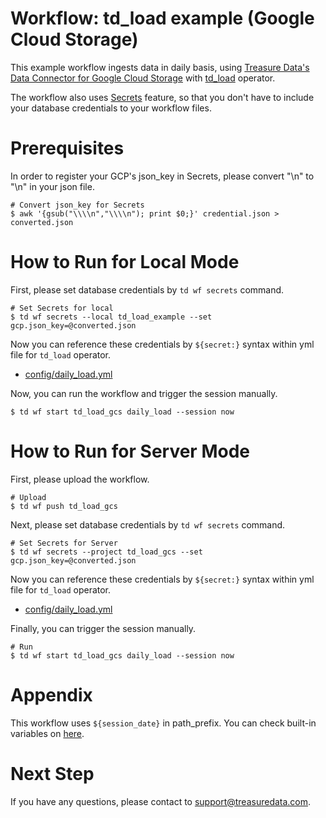 # Workflow: td_load example (Google Cloud Storage)

This example workflow ingests data in daily basis, using [Treasure Data's Data Connector for Google Cloud Storage](https://docs.treasuredata.com/articles/data-connector-google-cloud-storage) with [td_load](http://docs.digdag.io/operators.html#td-load-treasure-data-bulk-loading) operator.

The workflow also uses [Secrets](https://docs.treasuredata.com/articles/workflows-secrets) feature, so that you don't have to include your database credentials to your workflow files.

# Prerequisites

In order to register your GCP's json_key in Secrets, please convert "\n" to "\\n" in your json file.

    # Convert json_key for Secrets
    $ awk '{gsub("\\\\n","\\\\n"); print $0;}' credential.json > converted.json

# How to Run for Local Mode

First, please set database credentials by `td wf secrets` command.

    # Set Secrets for local
    $ td wf secrets --local td_load_example --set gcp.json_key=@converted.json

Now you can reference these credentials by `${secret:}` syntax within yml file for `td_load` operator.

- [config/daily_load.yml](config/daily_load.yml)

Now, you can run the workflow and trigger the session manually.

    $ td wf start td_load_gcs daily_load --session now

# How to Run for Server Mode

First, please upload the workflow.

    # Upload
    $ td wf push td_load_gcs

Next, please set database credentials by `td wf secrets` command.

    # Set Secrets for Server
    $ td wf secrets --project td_load_gcs --set gcp.json_key=@converted.json

Now you can reference these credentials by `${secret:}` syntax within yml file for `td_load` operator.

- [config/daily_load.yml](config/daily_load.yml)

Finally, you can trigger the session manually.

    # Run
    $ td wf start td_load_gcs daily_load --session now

# Appendix

This workflow uses `${session_date}` in path_prefix.
You can check built-in variables on [here](https://docs.digdag.io/workflow_definition.html#using-variables).

# Next Step

If you have any questions, please contact to support@treasuredata.com.
